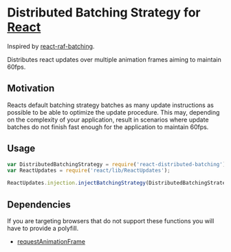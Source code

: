 # Distributed Batching Strategy for [React](https://github.com/facebook/react)

Inspired by [react-raf-batching](https://github.com/petehunt/react-raf-batching).

Distributes react updates over multiple animation frames aiming to maintain 60fps.

## Motivation

Reacts default batching strategy batches as many update instructions as possible to be able to optimize the update procedure. This may, depending on the complexity of your application, result in scenarios where update batches do not finish fast enough for the application to maintain 60fps.

## Usage

```Javascript
var DistributedBatchingStrategy = require('react-distributed-batching');
var ReactUpdates = require('react/lib/ReactUpdates');

ReactUpdates.injection.injectBatchingStrategy(DistributedBatchingStrategy);
```

## Dependencies

If you are targeting browsers that do not support these functions you will have to provide a polyfill.

- [requestAnimationFrame](https://dvcs.w3.org/hg/webperf/raw-file/tip/specs/RequestAnimationFrame/Overview.html)
